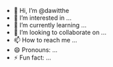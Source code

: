 - 👋 Hi, I’m @dawitthe
- 👀 I’m interested in ...
- 🌱 I’m currently learning ...
- 💞️ I’m looking to collaborate on ...
- 📫 How to reach me ...
- 😄 Pronouns: ...
- ⚡ Fun fact: ...

<!---
dawitthe/dawitthe is a ✨ special ✨ repository because its `README.md` (this file) appears on your GitHub profile.
You can click the Preview link to take a look at your changes.
--->
